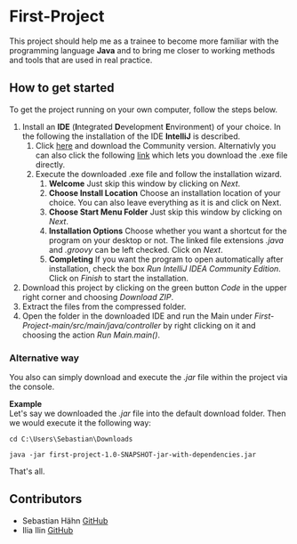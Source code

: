 # First-Project

This project should help me as a trainee to become more familiar with the programming language **Java** and to bring me closer to working methods and tools that are used in real practice.

## How to get started
To get the project running on your own computer, follow the steps below.

1. Install an **IDE** (**I**ntegrated **D**evelopment **E**nvironment) of your choice. In the following the installation of the IDE **IntelliJ** is described.
    1. Click [here](https://www.jetbrains.com/de-de/idea/download/#section=windows "JetBrains") and download the Community version. Alternativly you can also click the following [link](https://www.jetbrains.com/de-de/idea/download/download-thanks.html?platform=windows&code=IIC "Download") which lets you download the .exe file directly.
    1. Execute the downloaded .exe file and follow the installation wizard.
        1. **Welcome** Just skip this window by clicking on *Next*.
        1. **Choose Install Location** Choose an installation location of your choice. You can also leave everything as it is and click on Next.
        1. **Choose Start Menu Folder** Just skip this window by clicking on *Next*.
        1. **Installation Options** Choose whether you want a shortcut for the program on your desktop or not. The linked file extensions *.java* and *.groovy* can be left checked. Click on *Next*.
        1. **Completing** If you want the program to open automatically after installation, check the box *Run IntelliJ IDEA Community Edition*. Click on *Finish* to start the installation.
1. Download this project by clicking on the green button *Code* in the upper right corner and choosing *Download ZIP*.
1. Extract the files from the compressed folder.
1. Open the folder in the downloaded IDE and run the Main under *First-Project-main/src/main/java/controller* by right clicking on it and choosing the action *Run Main.main()*.

### Alternative way
You also can simply download and execute the *.jar* file within the project via the console.

**Example**  
Let's say we downloaded the *.jar* file into the default download folder. Then we would execute it the following way:

```
cd C:\Users\Sebastian\Downloads

java -jar first-project-1.0-SNAPSHOT-jar-with-dependencies.jar
```

That's all.

## Contributors

* Sebastian Hähn [GitHub](https://github.com/SH-Files)
* Ilia Ilin [GitHub](https://github.com/IliaIlin)
